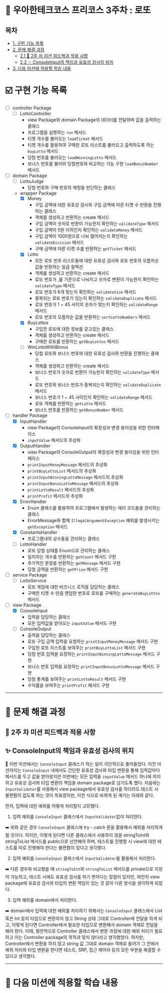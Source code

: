 # 🔢 우아한테크코스 프리코스 3주차 : 로또

## 목차

- [1. 구현 기능 목록](#ballotboxwithcheck-구현-기능-목록)
- [2. 문제 해결 과정](#bookmark_tabs-문제-해결-과정)
    - [2.1 🧪 2주 차 미션 피드백과 적용 사항](#-2주-차-미션-피드백과-적용-사항)
    - [2.2 ✨ ConsoleInput의 책임과 유효성 검사의 위치](#-consoleinput의-책임과-유효성-검사의-위치)
- [3. 다음 미션에 적용할 학습 내용](#ledger-다음-미션에-적용할-학습-내용)

# :ballot_box_with_check: 구현 기능 목록
- [ ] controller Package
    - [ ] LottoController
        - view Package와 domain Package의 데이터를 전달하며 값을 출력하는 클래스
        - 프로그램을 실행하는 `run` 메서드
        - 티켓 개수를 불러오는 `loadTicket` 메서드
        - 티켓 개수를 활용하여 구매한 로또 리스트를 불러오고 출력하도록 하는 `buyLotto` 메서드
        - 당첨 번호를 불러오는 `loadWinningLotto` 메서드
        - 보너스 번호를 불러와 당첨번호와 비교하는 기능 구현 `loadBonusNumber` 메서드


- [ ] domain Package
    - [ ] LottoJudge
        - 당첨 번호와 구매 번호의 매칭을 판단하는 클래스
    - wrapper Package 
        - [x] Money
            - 구입 금액에 대한 유효성 검사와 구입 금액에 따른 티켓 수 반환을 진행하는 클래스
            - 객체를 생성하고 반환하는 create 메서드
            - 구입 금액이 숫자로 반환이 가능한지 확인하는 `validateType` 메서드
            - 구입 금액이 0원 이하인지 확인하는 `validateMoney` 메서드
            - 구입 금액이 1000원으로 나눠 떨어지는지 확인하는 `validateDivision` 메서드
            - 구매 금액에 따른 티켓 수를 반환하는 `getTicket` 메서드
        - [x] Lotto
            - 모든 로또 번호 리스트들에 대한 유효성 검사와 로또 번호의 오름차순 값을 반환하는 일급 컬렉션
            - 객체를 생성하고 반환하는 create 메서드
            - 로또 번호가 ,를 기준으로 나눠지고 숫자로 변환이 가능한지 확인하는 `validateType` 메서드
            - 로또 번호가 6개 맞는지 확인하는 `validateSize` 메서드
            - 중복되는 로또 번호가 있는지 확인하는 `validateDuplicate` 메서드
            - 로또 번호가 1 ~ 45 사이의 숫자가 맞는지 확인하는 `validateRange` 메서드
            - 로또 번호의 오름차순 값을 반환하는 `sortLottoNumbers` 메서드
        - [x] BuyLottos
            - 구입한 로또에 대한 정보를 갖고있는 클래스
            - 객체를 생성하고 반환하는 create 메서드
            - 구매한 로또를 반환하는 `getBuyLottos` 메서드
        - [ ] WinLottoWithBonus
            - 당첨 로또와 보너스 번호에 대한 유효성 검사와 반환을 진행하는 클래스 
            - 객체를 생성하고 반환하는 create 메서드
            - 보너스 번호가 숫자로 반환이 가능한지 확인하는 `validateType` 메서드
            - 로또 번호와 보너스 번호가 중복되는지 확인하는 `validateDuplicate` 메서드
            - 보너스 번호가 1 ~ 45 사이인지 확인하는 `validateRange` 메서드
            - 로또 객체를 반환하는 `getLotto` 메서드
            - 보너스 번호를 반환하는 `getBonusNumber` 메서드


- [ ] handler Package
    - [x] InputHandler
        - view Package의 ConsoleInput의 확장성과 변경 용이성을 위한 인터페이스
        - `inputValue` 메서드의 추상화
    - [x] OutputHandler
        - view Package의 ConsoleOutput의 확장성과 변경 용이성을 위한 인터페이스
        - `printInputMoneyMessage` 메서드의 추상화
        - `printBuyLottoList` 메서드의 추상화
        - `printInputWinningLottoMessage` 메서드의 추상화
        - `printInputBonusLottoMessage` 메서드의 추상화
        - `printLottoResult` 메서드의 추상화
        - `printProfit` 메서드의 추상화
    - [x] ErrorHandler
        - Enum 클래스를 활용하여 프로그램에서 발생하는 에러 코드들을 관리하는 클래스
        - ErrorMessage와 함께 `IllegalArgumentException` 예외를 발생시키는 `getException` 메서드
    - [x] ConstantsHandler
        - 프로그램내의 상수들을 관리하는 클래스
    - [ ] LottoHandler
        - 로또 당첨 상태를 Enum으로 관리하는 클래스
        - 일치하는 개수를 반환하는 `getCount` 메서드 구현
        - 추가적인 문장을 반환하는 `getMessage` 메서드 구현
        - 당첨 금액을 반환하는 `getPrize` 메서드 구현


- [ ] service Package
    - [ ] LottoService
        - 로또 게임에 대한 비즈니스 로직을 담당하는 클래스
        - 구매한 티켓 수 만큼 랜덤한 번호로 로또를 구매하는 `generateBuyLottos` 메서드


- [ ] view Package
    - [x] ConsoleInput
        - 입력을 담당하는 클래스
        - 모든 입력값을 받아오는 `inputValue` 메서드 구현
    - [ ] ConsoleOutput
        - 출력을 담당하는 클래스
        - 로또 구입 금액 입력을 요청하는 `printInputMoneyMessage` 메서드 구현
        - 구입한 로또 리스트를 보여주는 `printBuyLottoList` 메서드 구현
        - 당첨 번호 입력을 요청하는 `printInputWinningLottoMessage` 메서드 구현
        - 보너스 번호 입력을 요청하는 `printInputBonusLottoMessage` 메서드 구현
        - 당첨 통계를 보여주는 `printLottoResult` 메서드 구현
        - 수익률을 보여주는 `printProfit` 메서드 구현

---

# :bookmark_tabs: 문제 해결 과정

## 🧪 2주 차 미션 피드백과 적용 사항

## ✨ ConsoleInput의 책임과 유효성 검사의 위치

🔹 이번 미션에서는 `ConsoleInput` 클래스가 하는 일이 극단적으로 줄어들었다. 이전 미션까지는 `ConsoleInput` 내에서도 간단한 유효성 검사와 타입 변환을 통해 입력값마다 메서드를 두고 값을 받아왔지만 이번에는 모든 입력을 `inputValue` 메서드 하나에 의지하고 유효성 검사와 타입 변환의 책임을 domain package로 넘기도록 했다. 처음에는 `InputValidator`를 사용해서 view package에서 유효성 검사를 하더라도 테스트 시 불편함이 없도록 하는 것이 목표였지만, 이런 식으로 바뀌게 된 계기는 아래와 같다.

먼저, 입력에 대한 예외를 어떻게 처리할지 고민했다.

1. 입력 예외를 `ConsoleInput` 클래스에서 `InputValidator`없이 처리한다.

➡️ 위와 같은 경우 `ConsoleInput` 클래스에 try - catch 문을 활용해서 예외를 처리하게 될 것이다. 하지만, 이렇게 된다면 다른 클래스에서 사용하지 않을 stringToInt와 stringToList 메서드를 public으로 선언해야 하며, 테스트를 진행할 시 view에 대한 테스트를 따로 진행해야 한다는 불편함이 있다고 생각했다.

2. 입력 예외를 `ConsoleInput` 클래스에서 `InputValidator`를 활용해서 처리한다.

➡️ 다른 경우와 비교했을 때 `stringToInt`와 `stringToList` 메서드를 private으로 지정이 가능하고, 테스트 시에도 유효성 검사를 하기 편하다는 장점이 있지만, 여전히 view package에 유효성 검사와 타입의 변환 책임이 있는 것 같아 다른 방식을 생각하게 되었다.

3. 입력 예외를 domain에서 처리한다.

➡️ domain에서 입력에 대한 예외를 처리하기 위해서는 `ConsoleInput` 클래스에서 List 혹은 Int 등의 타입으로 변환하지 않고 String 상태 그대로 Controller에 전달을 하게 되고, 이렇게 된다면 Controller에서 필요한 타입으로 변환해서 domain 객체로 전달을 해야 한다. 이때, 필연적으로 Controller 클래스에서 변환 과정에 대한 예외 처리가 필요하고 이는 Controller package의 목적과 맞지 않다라고 생각했었다. 하지만, Controller에서 변환을 하지 않고 string 값 그대로 domain 객체로 들어가 그 안에서 예외 처리와 타입 변환을 한다면 테스트, SRP, 접근 제어자 등의 모든 부분을 해결할 수 있다고 생각했다.

---

# :ledger: 다음 미션에 적용할 학습 내용